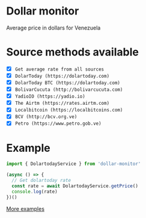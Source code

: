 # Dollar monitor
Average price in dollars for Venezuela

# Source methods available
- [x] `Get average rate from all sources`
- [x] `DolarToday (https://dolartoday.com)`
- [x] `DolarToday BTC (https://dolartoday.com)`
- [x] `BolivarCucuta (http://bolivarcucuta.com)`
- [x] `YadioIO (https://yadio.io)`
- [x] `The Airtm (https://rates.airtm.com)`
- [x] `Localbitcoin (https://localbitcoins.com)`
- [x] `BCV (http://bcv.org.ve)`
- [x] `Petro (https://www.petro.gob.ve)`

# Example
```ts
import { DolartodayService } from 'dollar-monitor'

(async () => {
  // Get dolartoday rate
  const rate = await DolartodayService.getPrice()
  console.log(rate)
})()
```
[More examples](https://github.com/dolarvzla/dollar-monitor/tree/master/example)
